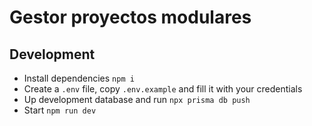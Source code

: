 # Gestor proyectos modulares

## Development

- Install dependencies `npm i`
- Create a `.env` file, copy `.env.example` and fill it with your credentials
- Up development database and run `npx prisma db push`
- Start `npm run dev`
